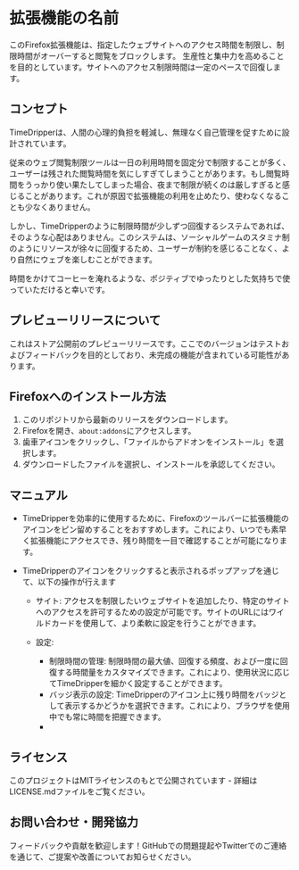 # 拡張機能の名前

このFirefox拡張機能は、指定したウェブサイトへのアクセス時間を制限し、制限時間がオーバーすると閲覧をブロックします。
生産性と集中力を高めることを目的としています。サイトへのアクセス制限時間は一定のペースで回復します。

## コンセプト
TimeDripperは、人間の心理的負担を軽減し、無理なく自己管理を促すために設計されています。

従来のウェブ閲覧制限ツールは一日の利用時間を固定分で制限することが多く、ユーザーは残された閲覧時間を気にしすぎてしまうことがあります。もし閲覧時間をうっかり使い果たしてしまった場合、夜まで制限が続くのは厳しすぎると感じることがあります。これが原因で拡張機能の利用を止めたり、使わなくなることも少なくありません。

しかし、TimeDripperのように制限時間が少しずつ回復するシステムであれば、そのような心配はありません。このシステムは、ソーシャルゲームのスタミナ制のようにリソースが徐々に回復するため、ユーザーが制約を感じることなく、より自然にウェブを楽しむことができます。

時間をかけてコーヒーを淹れるような、ポジティブでゆったりとした気持ちで使っていただけると幸いです。

## プレビューリリースについて
これはストア公開前のプレビューリリースです。ここでのバージョンはテストおよびフィードバックを目的としており、未完成の機能が含まれている可能性があります。

## Firefoxへのインストール方法
1. このリポジトリから最新のリリースをダウンロードします。
2. Firefoxを開き、`about:addons`にアクセスします。
3. 歯車アイコンをクリックし、「ファイルからアドオンをインストール」を選択します。
4. ダウンロードしたファイルを選択し、インストールを承認してください。

## マニュアル
* TimeDripperを効率的に使用するために、Firefoxのツールバーに拡張機能のアイコンをピン留めすることをおすすめします。これにより、いつでも素早く拡張機能にアクセスでき、残り時間を一目で確認することが可能になります。
* TimeDripperのアイコンをクリックすると表示されるポップアップを通じて、以下の操作が行えます

  * サイト: アクセスを制限したいウェブサイトを追加したり、特定のサイトへのアクセスを許可するための設定が可能です。サイトのURLにはワイルドカードを使用して、より柔軟に設定を行うことができます。

  * 設定: 
    * 制限時間の管理:  制限時間の最大値、回復する頻度、および一度に回復する時間量をカスタマイズできます。これにより、使用状況に応じてTimeDripperを細かく設定することができます。
    * バッジ表示の設定: TimeDripperのアイコン上に残り時間をバッジとして表示するかどうかを選択できます。これにより、ブラウザを使用中でも常に時間を把握できます。
    * 
## ライセンス
このプロジェクトはMITライセンスのもとで公開されています - 詳細はLICENSE.mdファイルをご覧ください。

## お問い合わせ・開発協力
フィードバックや貢献を歓迎します！GitHubでの問題提起やTwitterでのご連絡を通じて、ご提案や改善についてお知らせください。
